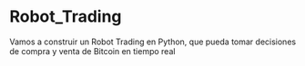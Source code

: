 # Robot_Trading
Vamos a construir un Robot Trading en Python, que pueda tomar decisiones de compra y venta de Bitcoin en tiempo real

